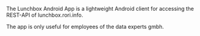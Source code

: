 The Lunchbox Android App is a lightweight Android client for accessing the REST-API of lunchbox.rori.info.

The app is only useful for employees of the data experts gmbh.
